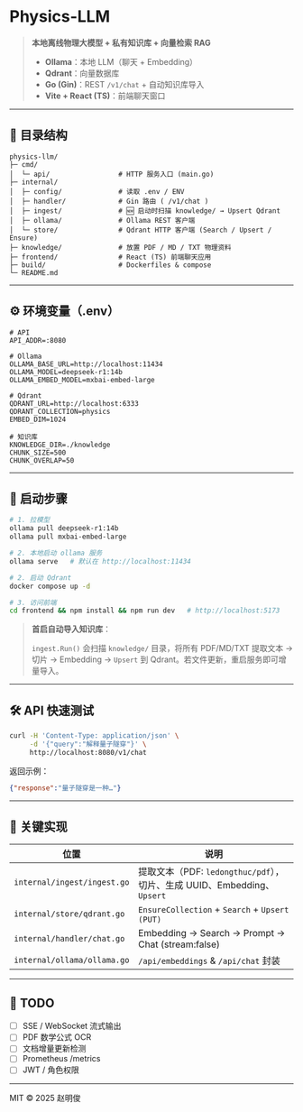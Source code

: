 # Physics-LLM

> **本地离线物理大模型 + 私有知识库 + 向量检索 RAG**
>
> * **Ollama**：本地 LLM（聊天 + Embedding）
> * **Qdrant**：向量数据库
> * **Go (Gin)**：REST `/v1/chat` + 自动知识库导入
> * **Vite + React (TS)**：前端聊天窗口

---

## 📂 目录结构

```
physics-llm/
├─ cmd/
│  └─ api/                 # HTTP 服务入口 (main.go)
├─ internal/
│  ├─ config/              # 读取 .env / ENV
│  ├─ handler/             # Gin 路由 ( /v1/chat )
│  ├─ ingest/              # 🆕 启动时扫描 knowledge/ → Upsert Qdrant
│  ├─ ollama/              # Ollama REST 客户端
│  └─ store/               # Qdrant HTTP 客户端 (Search / Upsert / Ensure)
├─ knowledge/              # 放置 PDF / MD / TXT 物理资料
├─ frontend/               # React (TS) 前端聊天应用
├─ build/                  # Dockerfiles & compose
└─ README.md
```

---

## ⚙️ 环境变量（.env）

```dotenv
# API
API_ADDR=:8080

# Ollama
OLLAMA_BASE_URL=http://localhost:11434
OLLAMA_MODEL=deepseek-r1:14b
OLLAMA_EMBED_MODEL=mxbai-embed-large

# Qdrant
QDRANT_URL=http://localhost:6333
QDRANT_COLLECTION=physics
EMBED_DIM=1024

# 知识库
KNOWLEDGE_DIR=./knowledge
CHUNK_SIZE=500
CHUNK_OVERLAP=50
```

---

## 🚀 启动步骤

```bash
# 1. 拉模型
ollama pull deepseek-r1:14b
ollama pull mxbai-embed-large

# 2. 本地启动 ollama 服务
ollama serve   # 默认在 http://localhost:11434

# 2. 启动 Qdrant
docker compose up -d

# 3. 访问前端
cd frontend && npm install && npm run dev   # http://localhost:5173
```

> **首启自动导入知识库**：
>
> `ingest.Run()` 会扫描 `knowledge/` 目录，将所有 PDF/MD/TXT 提取文本 → 切片 → Embedding → `Upsert` 到 Qdrant。若文件更新，重启服务即可增量导入。

---

## 🛠️ API 快速测试

```bash
curl -H 'Content-Type: application/json' \
     -d '{"query":"解释量子隧穿"}' \
     http://localhost:8080/v1/chat
```

返回示例：

```json
{"response":"量子隧穿是一种…"}
```

---

## 📝 关键实现

| 位置                          | 说明                                                        |
| --------------------------- | --------------------------------------------------------- |
| `internal/ingest/ingest.go` | 提取文本（PDF: `ledongthuc/pdf`），切片、生成 UUID、Embedding、`Upsert` |
| `internal/store/qdrant.go`  | `EnsureCollection` + `Search` + `Upsert (PUT)`            |
| `internal/handler/chat.go`  | Embedding → Search → Prompt → Chat (stream\:false)        |
| `internal/ollama/ollama.go` | `/api/embeddings` & `/api/chat` 封装                        |

---

## 🔧 TODO

* [ ] SSE / WebSocket 流式输出
* [ ] PDF 数学公式 OCR
* [ ] 文档增量更新检测
* [ ] Prometheus /metrics
* [ ] JWT / 角色权限

---

MIT © 2025 赵明俊
